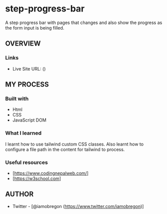 # step-progress-bar
A step progress bar with pages that changes and also show the progress as the form input is being filled.

## OVERVIEW

### Links
- Live Site URL: ()


## MY PROCESS

### Built with
- Html
- CSS
- JavaScript DOM

### What I learned
I learnt how to use tailwind custom CSS classes. Also learnt how to configure a file path in the content for tailwind to process.

### Useful resources
- [https://www.codingnepalweb.com/]
- [https://w3school.com]


## AUTHOR
- Twitter - [@iamobregon (https://www.twitter.com/iamobregon)]
